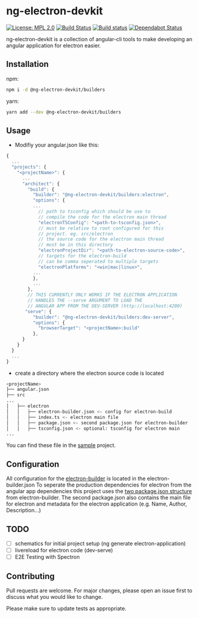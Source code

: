 # ng-electron-devkit

[![License: MPL 2.0](https://img.shields.io/badge/License-MPL%202.0-brightgreen.svg)](https://opensource.org/licenses/MPL-2.0)
[![Build Status](https://travis-ci.com/nekator/ng-electron-devkit.svg?branch=master)](https://travis-ci.com/nekator/ng-electron-devkit)
[![Build status](https://ci.appveyor.com/api/projects/status/fudi26k6j15pmejt/branch/master?svg=true)](https://ci.appveyor.com/project/nekator/ng-electron-devkit/branch/master)
[![Dependabot Status](https://api.dependabot.com/badges/status?host=github&repo=nekator/ng-electron-devkit)](https://dependabot.com)


ng-electron-devkit is a collection of angular-cli tools to make developing an angular application for electron easier.

## Installation

npm:
```bash
npm i -d @ng-electron-devkit/builders
```
yarn:
```bash
yarn add --dev @ng-electron-devkit/builders
```

## Usage

* Modifiy your angular.json like this:

```js
{
  ...
  "projects": {
    "<projectName>": {
      ...
      "architect": {
        "build": {
          "builder": "@ng-electron-devkit/builders:electron",
          "options": {
          ...
            // path to tsconfig which should be use to
            // compile the code for the electron main thread
            "electronTSConfig": "<path-to-tsconfig.json>",
            // must be relative to root configured for this
            // project. eg. src/electron
            // the source code for the electron main thread
            // must be in this directory
            "electronProjectDir": "<path-to-electron-source-code>",
            // targets for the electron-build
            // can be comma seperated to multiple targets
            "electronPlatforms": "<win|mac|linux>",
          ...
          },
          ...
        },
        // THIS CURRENTLY ONLY WORKS IF THE ELECTRON APPLICATION
        // HANDLES THE --serve ARGUMENT TO LOAD THE
        // ANGULAR APP FROM THE DEV-SERVER (http://localhost:4200)
       "serve": {
          "builder": "@ng-electron-devkit/builders:dev-server",
          "options": {
            "browserTarget": "<projectName>:build"
          },
      }
    }
  }
  ...
}
```
* create a directory where the electron source code is located

```bash
<projectName>
├── angular.json
├── src
...
│   ├── electron
│   │   ├── electron-builder.json <- config for electron-build
│   │   ├── index.ts <- electron main file
│   │   ├── package.json <- second package.json for electron-builder
│   │   ├── tsconfig.json <- optional: tsconfig for electron main
...    
```
You can find these file in the [sample](sample) project.

## Configuration

All configuration for the [electron-builder](https://www.electron.build/configuration/configuration) is located in the electron-builder.json
To seperate the production dependencies for electron from the angular app dependencies
this project uses the [two package.json structure](https://www.electron.build/configuration/configuration) from electron-builder.
The second package.json also contains the main file for electron and metadata for the electron application (e.g. Name, Author, Description...)


## TODO

- [ ] schematics for initial project setup (ng generate electron-application)
- [ ] livereload for electron code (dev-serve)
- [ ] E2E Testing with Spectron

## Contributing
Pull requests are welcome. For major changes, please open an issue first to discuss what you would like to change.

Please make sure to update tests as appropriate.
